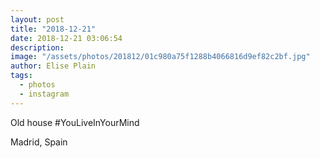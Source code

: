 ```yaml
---
layout: post
title: "2018-12-21"
date: 2018-12-21 03:06:54
description: 
image: "/assets/photos/201812/01c980a75f1288b4066816d9ef82c2bf.jpg"
author: Elise Plain
tags: 
  - photos
  - instagram
---
```


Old house #YouLiveInYourMind
<p></p>
Madrid, Spain